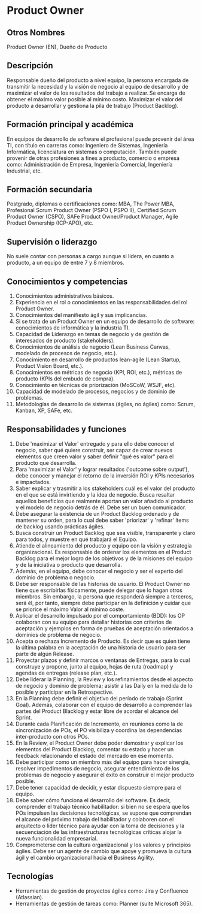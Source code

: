 # Product Owner

## Otros Nombres

Product Owner (EN), Dueño de Producto

## Descripción

Responsable dueño del producto a nivel equipo, la persona encargada de transmitir la necesidad y la visión de negocio al equipo de desarrollo y de maximizar el valor de los resultados del trabajo a realizar. Se encarga de obtener el máximo valor posible al mínimo costo. Maximizar el valor del producto a desarrollar y gestiona la pila de trabajo (Product Backlog).

## Formación principal y académica

En equipos de desarrollo de software el profesional puede provenir del área TI, con título en carreras como: Ingeniero de Sistemas, Ingeniería Informática, licenciatura en sistemas o computación. También puede provenir de otras profesiones a fines  a producto, comercio o empresa como: Administración de Empresa, Ingeniería Comercial, Ingeniería Industrial, etc.

## Formación secundaria

Postgrado, diplomas o certificaciones como: MBA, The Power MBA, Profesional Scrum Product Owner (PSPO I, PSPO II), Certified Scrum Product Owner (CSPO), SAFe Product Owner/Product Manager, Agile Product Ownership (ICP-APO), etc.

## Supervisión o liderazgo

No suele contar con personas a cargo aunque si lidera, en cuanto a producto, a un equipo de entre 7 y 8 miembros.

## Conocimientos y competencias

1.	Conocimientos administrativos básicos.
2.	Experiencia en el rol o conocimientos en las responsabilidades del rol Product Owner.
3.	Conocimientos del manifiesto ágil y sus implicancias.
4.	Si se trata de un Product Owner en un equipo de desarrollo de software: conocimientos de informática y la industria TI. 
5.	Capacidad de Liderazgo en temas de negocio y de gestión de interesados de producto (stakeholders).
6.	Conocimientos de análisis de negocio (Lean Business Canvas, modelado de procesos de negocio, etc.).
7.	Conocimiento en desarrollo de productos lean-agile (Lean Startup, Product Vision Board, etc.).
8.	Conocimientos  en métricas de negocio (KPI, ROI, etc.), métricas de producto (KPIs del embudo de compra).
9.	Conocimiento en técnicas de priorización (MoSCoW, WSJF, etc).
10.	Capacidad de modelado de procesos, negocios y de dominio de problemas.
11.	Metodologías de desarrollo de sistemas (ágiles, no ágiles) como: Scrum, Kanban, XP, SAFe, etc. 

## Responsabilidades y funciones

1.	Debe 'maximizar el Valor' entregado y para ello debe conocer el negocio, saber qué quiere construir, ser capaz de crear nuevos elementos que creen valor y saber definir "qué es valor" para el producto que desarrolla.
2.	Para 'maximizar el Valor' y lograr resultados ('outcome sobre output'), debe conocer y manejar el retorno de la inversión ROI y KPIs necesarios e impactados.
3.	Saber explicar y trasmitir a los stakeholders cuál es el valor del producto en el que se está invirtiendo y la idea de negocio. Busca resaltar aquellos beneficios que realmente aportan un valor añadido al producto y el modelo de negocio detrás de él. Debe ser un buen comunicador.
4.	Debe asegurar la existencia de un Product Backlog ordenado y de mantener su orden, para lo cual debe saber 'priorizar' y 'refinar' ítems de backlog usando prácticas ágiles. 
5.	Busca construir un Product Backlog que sea visible, transparente y claro para todos, y muestre en qué trabajará el Equipo.
6.	Atiende el alineamiento del producto y equipo con la visión y estrategia organizacional. Es responsable de ordenar los elementos en el Product Backlog para el mejor logro de los objetivos y de la misiones del equipo y de la iniciativa o producto que desarrolla.
7.	Además, en el equipo, debe conocer el negocio y ser el experto del dominio de problema o negocio.
8.	Debe ser responsable de las historias de usuario. El Product Owner no tiene que escribirlas físicamente, puede delegar que lo hagan otros miembros. Sin embargo, la persona que responderá siempre a terceros, será él, por tanto, siempre debe participar en la definición y cuidar que se priorice el máximo Valor al mínimo coste.
9.	Aplicar el desarrollo impulsado por el comportamiento (BDD): los OP colaboran con su equipo para detallar historias con criterios de aceptación y ejemplos en forma de pruebas de aceptación orientados a dominios de problema de negocio.
10.	Acepta o rechaza Incremento de Producto. Es decir que es quien tiene la última palabra en la aceptación de una historia de usuario para ser parte de algún Release.
11.	Proyectar plazos y definir marcos o ventanas de Entregas, para lo cual construye y propone, junto al equipo, hojas de ruta (roadmap) y agendas de entregas (release plan, etc.).
12.	Debe liderar la Planning, la Review y los refinamientos desde el aspecto de negocio y dominio de problema; asistir a las Daily en la medida de lo posible y participar en la Retrospective.
13.	En la Planning debe definir el objetivo del período de trabajo (Sprint Goal). Además, colaborar con el equipo de desarrollo a comprender las partes del Product Blacklog y estar libre de acordar el alcance del Sprint.
14.	Durante cada Planificación de Incremento, en reuniones como la de sincronización de POs, el PO visibiliza y coordina las dependencias inter-producto con otros POs.
15.	En la Review, el Product Owner debe poder demostrar y explicar los elementos del Product Blacklog, comentar su estado y hacer un feedback relacionando el estado del mercado en ese momento.
16.	Debe participar como un miembro más del equipo para hacer sinergia, resolver impedimentos de negocio, asegurar entendimiento de los problemas de negocio y asegurar el éxito en construir el mejor producto posible.
17.	Debe tener capacidad de decidir, y estar dispuesto siempre para el equipo.
18.	Debe saber cómo funciona el desarrollo del software. Es decir, comprender el trabajo técnico habilitador: si bien no se espera que los POs impulsen las decisiones tecnológicas, se supone que comprendan el alcance del próximo trabajo del habilitador y colaboren con el arquitecto o líder técnico para ayudar con la toma de decisiones y la secuenciación de las infraestructuras tecnológicas críticas alojar la nueva funcionalidad empresarial.
19.	Comprometerse con la cultura organizacional y los valores y principios ágiles. Debe ser un agente de cambio que apoye y promueva la cultura ágil y el cambio organizacional hacia el Business Agility.


## Tecnologías

- Herramientas de gestión de proyectos ágiles como: Jira y Confluence (Atlassian).
- Herramientas de gestión de tareas como: Planner (suite Microsoft 365).
